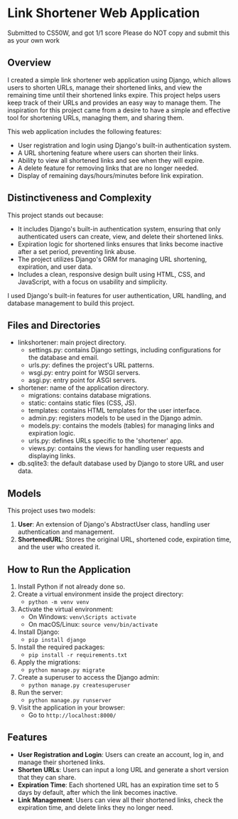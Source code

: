 # Link Shortener Web Application

Submitted to CS50W, and got 1/1 score
Please do NOT copy and submit this as your own work

## Overview

I created a simple link shortener web application using Django, which allows users to shorten URLs, manage their shortened links, and view the remaining time until their shortened links expire. This project helps users keep track of their URLs and provides an easy way to manage them. The inspiration for this project came from a desire to have a simple and effective tool for shortening URLs, managing them, and sharing them.

This web application includes the following features:

- User registration and login using Django's built-in authentication system.
- A URL shortening feature where users can shorten their links.
- Ability to view all shortened links and see when they will expire.
- A delete feature for removing links that are no longer needed.
- Display of remaining days/hours/minutes before link expiration.

## Distinctiveness and Complexity

This project stands out because:

- It includes Django's built-in authentication system, ensuring that only authenticated users can create, view, and delete their shortened links.
- Expiration logic for shortened links ensures that links become inactive after a set period, preventing link abuse.
- The project utilizes Django's ORM for managing URL shortening, expiration, and user data.
- Includes a clean, responsive design built using HTML, CSS, and JavaScript, with a focus on usability and simplicity.

I used Django's built-in features for user authentication, URL handling, and database management to build this project.

## Files and Directories

- linkshortener: main project directory.
    - settings.py: contains Django settings, including configurations for the database and email.
    - urls.py: defines the project's URL patterns.
    - wsgi.py: entry point for WSGI servers.
    - asgi.py: entry point for ASGI servers.
- shortener: name of the application directory.
    - migrations: contains database migrations.
    - static: contains static files (CSS, JS).
    - templates: contains HTML templates for the user interface.
    - admin.py: registers models to be used in the Django admin.
    - models.py: contains the models (tables) for managing links and expiration logic.
    - urls.py: defines URLs specific to the 'shortener' app.
    - views.py: contains the views for handling user requests and displaying links.
- db.sqlite3: the default database used by Django to store URL and user data.

## Models

This project uses two models:

1. **User**: An extension of Django's AbstractUser class, handling user authentication and management.
2. **ShortenedURL**: Stores the original URL, shortened code, expiration time, and the user who created it.

## How to Run the Application

1. Install Python if not already done so.
2. Create a virtual environment inside the project directory:
    - `python -m venv venv`
3. Activate the virtual environment:
    - On Windows: `venv\Scripts activate`
    - On macOS/Linux: `source venv/bin/activate`
4. Install Django:
    - `pip install django`
5. Install the required packages:
    - `pip install -r requirements.txt`
6. Apply the migrations:
    - `python manage.py migrate`
7. Create a superuser to access the Django admin:
    - `python manage.py createsuperuser`
8. Run the server:
    - `python manage.py runserver`
9. Visit the application in your browser:
    - Go to `http://localhost:8000/`

## Features

- **User Registration and Login**: Users can create an account, log in, and manage their shortened links.
- **Shorten URLs**: Users can input a long URL and generate a short version that they can share.
- **Expiration Time**: Each shortened URL has an expiration time set to 5 days by default, after which the link becomes inactive.
- **Link Management**: Users can view all their shortened links, check the expiration time, and delete links they no longer need.

